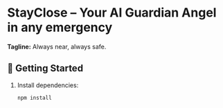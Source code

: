 # StayClose – Your AI Guardian Angel in any emergency
**Tagline:** Always near, always safe.

## 🚀 Getting Started
1. Install dependencies:
   ```bash
   npm install